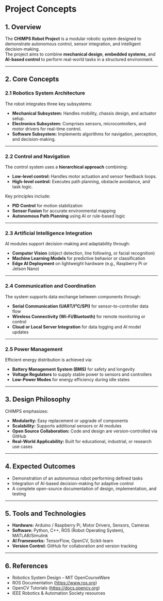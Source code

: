 # Project Concepts

## 1. Overview
The **CHIMPS Robot Project** is a modular robotic system designed to demonstrate autonomous control, sensor integration, and intelligent decision-making.  
The project aims to combine **mechanical design**, **embedded systems**, and **AI-based control** to perform real-world tasks in a structured environment.

---

## 2. Core Concepts

### 2.1 Robotics System Architecture
The robot integrates three key subsystems:
- **Mechanical Subsystem:** Handles mobility, chassis design, and actuator setup.
- **Electronics Subsystem:** Comprises sensors, microcontrollers, and motor drivers for real-time control.
- **Software Subsystem:** Implements algorithms for navigation, perception, and decision-making.

---

### 2.2 Control and Navigation
The control system uses a **hierarchical approach** combining:
- **Low-level control:** Handles motor actuation and sensor feedback loops.  
- **High-level control:** Executes path planning, obstacle avoidance, and task logic.

Key principles include:
- **PID Control** for motion stabilization  
- **Sensor Fusion** for accurate environmental mapping  
- **Autonomous Path Planning** using AI or rule-based logic

---

### 2.3 Artificial Intelligence Integration
AI modules support decision-making and adaptability through:
- **Computer Vision** (object detection, line following, or facial recognition)  
- **Machine Learning Models** for predictive behavior or classification  
- **Edge AI Deployment** on lightweight hardware (e.g., Raspberry Pi or Jetson Nano)

---

### 2.4 Communication and Coordination
The system supports data exchange between components through:
- **Serial Communication (UART/I²C/SPI)** for sensor-to-controller data flow  
- **Wireless Connectivity (Wi-Fi/Bluetooth)** for remote monitoring or control  
- **Cloud or Local Server Integration** for data logging and AI model updates

---

### 2.5 Power Management
Efficient energy distribution is achieved via:
- **Battery Management System (BMS)** for safety and longevity  
- **Voltage Regulators** to supply stable power to sensors and controllers  
- **Low-Power Modes** for energy efficiency during idle states

---

## 3. Design Philosophy
CHIMPS emphasizes:
- **Modularity:** Easy replacement or upgrade of components  
- **Scalability:** Supports additional sensors or AI modules  
- **Open Source Collaboration:** Code and design are version-controlled via GitHub  
- **Real-World Applicability:** Built for educational, industrial, or research use cases

---

## 4. Expected Outcomes
- Demonstration of an autonomous robot performing defined tasks  
- Integration of AI-based decision-making for adaptive control  
- A complete open-source documentation of design, implementation, and testing  

---

## 5. Tools and Technologies
- **Hardware:** Arduino / Raspberry Pi, Motor Drivers, Sensors, Cameras  
- **Software:** Python, C++, ROS (Robot Operating System), MATLAB/Simulink  
- **AI Frameworks:** TensorFlow, OpenCV, Scikit-learn  
- **Version Control:** GitHub for collaboration and version tracking  

---

## 6. References
- Robotics System Design – MIT OpenCourseWare  
- ROS Documentation (https://www.ros.org)  
- OpenCV Tutorials (https://docs.opencv.org)  
- IEEE Robotics & Automation Society resources  
